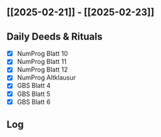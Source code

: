 ## [[2025-02-21]] - [[2025-02-23]]

## Daily Deeds & Rituals
- [x] NumProg Blatt 10
- [x] NumProg Blatt 11
- [x] NumProg Blatt 12
- [x] NumProg Altklausur
- [x] GBS Blatt 4
- [x] GBS Blatt 5
- [x] GBS Blatt 6
## Log